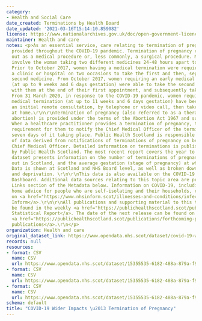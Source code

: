 ```yaml
---
category:
- Health and Social Care
date_created: Terminations by Health Board
date_updated: '2021-03-16T15:14:10.859082'
license: https://www.nationalarchives.gov.uk/doc/open-government-licence/version/3/
maintainer: Health and care
notes: <p>As an essential service, care relating to termination of pregnancy has been
  provided throughout the COVID-19 pandemic. Termination of pregnancy can be carried
  out as a medical procedure or, less commonly, a surgical procedure. Medical terminations
  involve the woman taking two different medicines 24-48 hours apart to end her pregnancy.
  Prior to October 2017, women having a medical termination were required to attend
  a clinic or hospital on two occasions to take the first and then, separately, the
  second medicine. From October 2017, women requiring an early medical termination
  (at up to 9 weeks and 6 days gestation) were able to take the second medicine away
  with them at the end of their first appointment, and subsequently take that at home.
  From 31 March 2020, in response to the COVID-19 pandemic, women requiring an early
  medical termination (at up to 11 weeks and 6 days gestation) have been able to have
  an initial remote consultation, by telephone or video call, then take both medicines
  at home.\r\n\r\nTermination of pregnancy (also referred to as a therapeutic or induced
  abortion) is provided under the terms of the Abortion Act 1967 and subsequent regulations.
  When a healthcare practitioner provides a termination of pregnancy, there is a legal
  requirement for them to notify the Chief Medical Officer of the termination within
  seven days of it taking place. Public Health Scotland is responsible for the collation
  of data derived from notifications of terminations of pregnancy on behalf of the
  Chief Medical Officer. Detailed information on terminations is published each year
  by Public Health Scotland. The most recent report covers the year to December 2019.\r\n\r\nThis
  dataset presents information on the number of terminations of pregnancy carried
  out in Scotland, and the average gestation (stage of pregnancy) at which they occurred.
  Data is shown at Scotland and NHS Board level, as well as broken down by age group
  and deprivation. \r\n\r\nThis data is also available on the COVID-19 Wider Impact
  Dashboard. Additional data sources relating to this topic area are provided in the
  Links section of the Metadata below. Information on COVID-19, including stay at
  home advice for people who are self-isolating and their households, can be found
  on <a href="https://www.nhsinform.scot/illnesses-and-conditions/infections-and-poisoning/coronavirus-covid-19#stay-at-home-advice">NHS
  Inform</a>.\r\n\r\nAll publications and supporting material to this topic area can
  be found in the weekly <a href="https://publichealthscotland.scot/publications/covid-19-statistical-report/">COVID-19
  Statistical Report</a>. The date of the next release can be found on our list of
  <a href="https://publichealthscotland.scot/publications/forthcoming-publications/">forthcoming
  publications</a>.\r\n</p>
organization: Health and care
original_dataset_link: https://www.opendata.nhs.scot/dataset/covid-19-wider-impacts-termination-of-pregnancy
records: null
resources:
- format: CSV
  name: CSV
  url: https://www.opendata.nhs.scot/dataset/15355535-6182-488a-879a-f9f612573173/resource/5a00501e-b78a-40d6-b3e1-d77508866b9c/download/terminations_preg_hb_20220927.csv
- format: CSV
  name: CSV
  url: https://www.opendata.nhs.scot/dataset/15355535-6182-488a-879a-f9f612573173/resource/f2276117-8605-48b2-ae6f-68f3fb2d6b92/download/terminations_preg_age_20220927.csv
- format: CSV
  name: CSV
  url: https://www.opendata.nhs.scot/dataset/15355535-6182-488a-879a-f9f612573173/resource/085c1c13-29ea-4ce3-8a46-798a011970b3/download/terminations_preg_simd_20220927.csv
schema: default
title: "COVID-19 Wider Impacts \u2013 Termination of Pregnancy"
---
```

